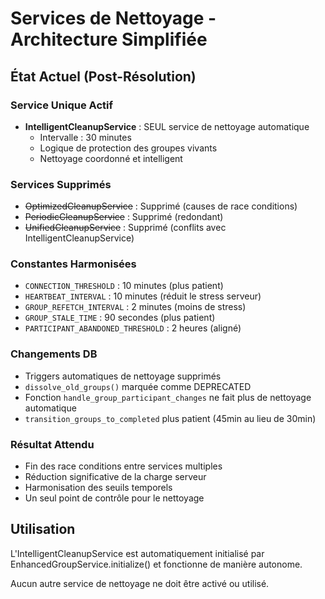 # Services de Nettoyage - Architecture Simplifiée

## État Actuel (Post-Résolution)

### Service Unique Actif
- **IntelligentCleanupService** : SEUL service de nettoyage automatique
  - Intervalle : 30 minutes
  - Logique de protection des groupes vivants
  - Nettoyage coordonné et intelligent

### Services Supprimés
- ~~OptimizedCleanupService~~ : Supprimé (causes de race conditions)
- ~~PeriodicCleanupService~~ : Supprimé (redondant)
- ~~UnifiedCleanupService~~ : Supprimé (conflits avec IntelligentCleanupService)

### Constantes Harmonisées
- `CONNECTION_THRESHOLD` : 10 minutes (plus patient)
- `HEARTBEAT_INTERVAL` : 10 minutes (réduit le stress serveur)
- `GROUP_REFETCH_INTERVAL` : 2 minutes (moins de stress)
- `GROUP_STALE_TIME` : 90 secondes (plus patient)
- `PARTICIPANT_ABANDONED_THRESHOLD` : 2 heures (aligné)

### Changements DB
- Triggers automatiques de nettoyage supprimés
- `dissolve_old_groups()` marquée comme DEPRECATED
- Fonction `handle_group_participant_changes` ne fait plus de nettoyage automatique
- `transition_groups_to_completed` plus patient (45min au lieu de 30min)

### Résultat Attendu
- Fin des race conditions entre services multiples
- Réduction significative de la charge serveur
- Harmonisation des seuils temporels
- Un seul point de contrôle pour le nettoyage

## Utilisation

L'IntelligentCleanupService est automatiquement initialisé par EnhancedGroupService.initialize() et fonctionne de manière autonome.

Aucun autre service de nettoyage ne doit être activé ou utilisé.